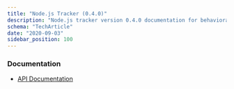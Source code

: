 ```yaml
---
title: "Node.js Tracker (0.4.0)"
description: "Node.js tracker version 0.4.0 documentation for behavioral event collection in JavaScript applications."
schema: "TechArticle"
date: "2020-09-03"
sidebar_position: 100
---
```


### Documentation

- [API Documentation](https://snowplow.github.io/snowplow-nodejs-tracker/)
